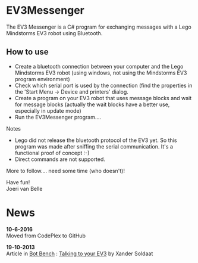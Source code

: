 # EV3Messenger

The EV3 Messenger is a C# program for exchanging messages with a Lego Mindstorms EV3 robot using Bluetooth.

## How to use

* Create a bluetooth connection between your computer and the Lego Mindstorms EV3 robot (using windows, not using the Mindstorms EV3 program environment) 
* Check which serial port is used by the connection (find the properties in the 'Start Menu -> Device and printers' dialog.
* Create a program on your EV3 robot that uses message blocks and wait for message blocks (actually the wait blocks have a better use, especially in update mode)
* Run the EV3Messenger program....

Notes
* Lego did not release the bluetooth protocol of the EV3 yet. So this program was made after sniffing the serial communication. It's a functional proof of concept :-)
* Direct commands are not supported.

More to follow.... need some time (who doesn't)!

Have fun!  
Joeri van Belle
  
# News
**10-6-2016**  
Moved from CodePlex to GitHub

**19-10-2013**  
Article in [Bot Bench](http://botbench.com) : [Talking to your EV3](http://botbench.com/blog/2013/10/19/talking-to-your-ev3-ev3messenger) by Xander Soldaat

